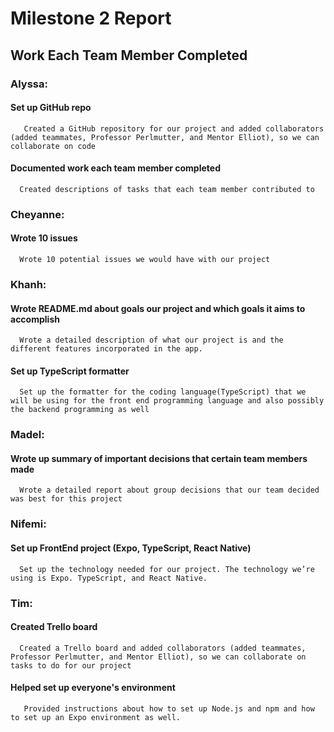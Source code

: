 # Milestone 2 Report



## Work Each Team Member Completed

### Alyssa: 
#### Set up GitHub repo
       Created a GitHub repository for our project and added collaborators (added teammates, Professor Perlmutter, and Mentor Elliot), so we can collaborate on code
#### Documented work each team member completed 
      Created descriptions of tasks that each team member contributed to
   
### Cheyanne: 
#### Wrote 10 issues 
      Wrote 10 potential issues we would have with our project


### Khanh: 
#### Wrote README.md about goals our project and which goals it aims to accomplish 
      Wrote a detailed description of what our project is and the different features incorporated in the app. 
#### Set up TypeScript formatter
      Set up the formatter for the coding language(TypeScript) that we will be using for the front end programming language and also possibly the backend programming as well
 
### Madel: 
#### Wrote up summary of important decisions that certain team members made 
      Wrote a detailed report about group decisions that our team decided was best for this project
      
### Nifemi:
#### Set up FrontEnd project (Expo, TypeScript, React Native)
      Set up the technology needed for our project. The technology we’re using is Expo. TypeScript, and React Native. 
      
### Tim: 
#### Created Trello board 
      Created a Trello board and added collaborators (added teammates, Professor Perlmutter, and Mentor Elliot), so we can collaborate on tasks to do for our project 
#### Helped set up everyone's environment 
       Provided instructions about how to set up Node.js and npm and how to set up an Expo environment as well. 
      

